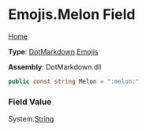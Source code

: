 # Emojis\.Melon Field

[Home](../../../README.md)

**Type**: [DotMarkdown](../../README.md)\.[Emojis](../README.md)

**Assembly**: DotMarkdown\.dll

```csharp
public const string Melon = ":melon:"
```

### Field Value

System\.[String](https://docs.microsoft.com/en-us/dotnet/api/system.string)